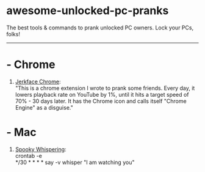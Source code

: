 # awesome-unlocked-pc-pranks
The best tools &amp; commands to prank unlocked PC owners. Lock your PCs, folks!  

----

# - Chrome
1. [Jerkface Chrome](https://git.scd31.com/laptopdude90/jerkface-chrome):  
"This is a chrome extension I wrote to prank some friends. Every day, it lowers playback rate on YouTube by 1%, until it hits a target speed of 70% - 30 days later. It has the Chrome icon and calls itself "Chrome Engine" as a disguise."


# - Mac
1. [Spooky Whispering](https://twitter.com/amyengineer/status/647926681748045825):  
crontab -e  
*/30 * * * * say -v whisper "I am watching you"

